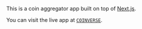 This is a coin aggregator app built on top of [Next.js](https://nextjs.org/).

You can visit the live app at [`COINVERSE`](https://thecoinverse.netlify.app/).
